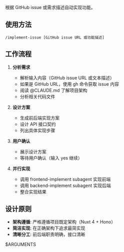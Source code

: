 根据 GitHub issue 或需求描述自动实现功能。

## 使用方法
```
/implement-issue [GitHub issue URL 或功能描述]
```

## 工作流程

1. **分析需求**
   - 解析输入内容（GitHub issue URL 或文本描述）
   - 如果是 GitHub URL，使用 gh 命令获取 issue 内容
   - 阅读 @CLAUDE.md 了解项目架构
   - 分析相关代码文件

2. **设计方案**
   - 生成前后端实现方案
   - 设计 API 接口契约
   - 列出具体实现步骤

3. **用户确认**
   - 展示设计方案
   - 等待用户确认（输入 yes 继续）

4. **并行实现**
   - 调用 frontend-implement subagent 实现前端
   - 调用 backend-implement subagent 实现后端
   - 整合实现结果

## 设计原则

- **架构遵循**: 严格遵循项目既定架构（Nuxt 4 + Hono）
- **简洁实现**: 在正确架构下追求最简实现
- **清晰分工**: 前后端职责明确，接口清晰

$ARGUMENTS
